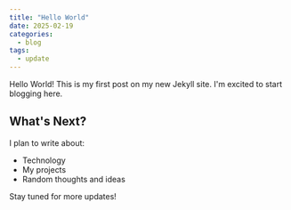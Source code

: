 ```yaml
---
title: "Hello World"
date: 2025-02-19
categories:
  - blog
tags:
  - update
---
```


Hello World! This is my first post on my new Jekyll site. I'm excited to start blogging here.

## What's Next?

I plan to write about:
- Technology
- My projects
- Random thoughts and ideas

Stay tuned for more updates!